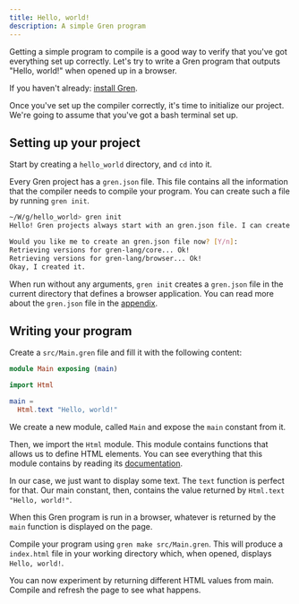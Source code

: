 ```yaml
---
title: Hello, world!
description: A simple Gren program
---
```


Getting a simple program to compile is a good way to verify that you've got everything set up correctly. Let's try to write a Gren program that outputs "Hello, world!" when opened up in a browser.

If you haven't already: [install Gren](/install).

Once you've set up the compiler correctly, it's time to initialize our project. We're going to assume that you've got a bash terminal set up.

## Setting up your project

Start by creating a `hello_world` directory, and `cd` into it.

Every Gren project has a `gren.json` file. This file contains all the information that the compiler needs to compile your program. You can create such a file by running `gren init`.

```sh
~/W/g/hello_world> gren init
Hello! Gren projects always start with an gren.json file. I can create them!

Would you like me to create an gren.json file now? [Y/n]:
Retrieving versions for gren-lang/core... Ok!
Retrieving versions for gren-lang/browser... Ok!
Okay, I created it.
```

When run without any arguments, `gren init` creates a `gren.json` file in the current directory that defines a browser application. You can read more about the `gren.json` file in the [appendix](/book/appendix/gren_json/).

## Writing your program

Create a `src/Main.gren` file and fill it with the following content:

```elm
module Main exposing (main)

import Html

main =
  Html.text "Hello, world!"
```

We create a new module, called `Main` and expose the `main` constant from it.

Then, we import the `Html` module. This module contains functions that allows us to define HTML elements. You can see everything that this module contains by reading its [documentation](https://packages.gren-lang.org/package/gren-lang/browser/version/2.0.0/module/Html).

In our case, we just want to display some text. The `text` function is perfect for that. Our main constant, then, contains the value returned by `Html.text "Hello, world!"`.

When this Gren program is run in a browser, whatever is returned by the `main` function is displayed on the page.

Compile your program using `gren make src/Main.gren`. This will produce a `index.html` file in your working directory which, when opened, displays `Hello, world!`.

You can now experiment by returning different HTML values from main. Compile and refresh the page to see what happens.

